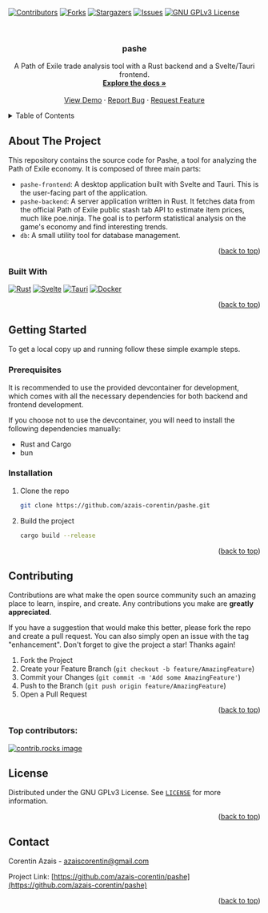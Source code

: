 <!-- Improved compatibility of back to top link: See: https://github.com/othneildrew/Best-README-Template/pull/73 -->

<a id="readme-top"></a>

<!--
*** Thanks for checking out the Best-README-Template. If you have a suggestion
*** that would make this better, please fork the repo and create a pull request
*** or simply open an issue with the tag "enhancement".
*** Don't forget to give the project a star!
*** Thanks again! Now go create something AMAZING! :D
-->

<!-- PROJECT SHIELDS -->
<!--
*** I'm using markdown "reference style" links for readability.
*** Reference links are enclosed in brackets [ ] instead of parentheses ( ).
*** See the bottom of this document for the declaration of the reference variables
*** for contributors-url, forks-url, etc. This is an optional, concise syntax you may use.
*** https://www.markdownguide.org/basic-syntax/#reference-style-links
-->

[![Contributors][contributors-shield]][contributors-url]
[![Forks][forks-shield]][forks-url]
[![Stargazers][stars-shield]][stars-url]
[![Issues][issues-shield]][issues-url]
[![GNU GPLv3 License][license-shield]][license-url]

<!-- PROJECT LOGO -->
<br />
<div align="center">
  <a href="https://github.com/azais-corentin/pashe">
  </a>

<h3 align="center">pashe</h3>

  <p align="center">
    A Path of Exile trade analysis tool with a Rust backend and a Svelte/Tauri frontend.
    <br />
    <a href="https://github.com/azais-corentin/pashe"><strong>Explore the docs »</strong></a>
    <br />
    <br />
    <a href="https://github.com/azais-corentin/pashe">View Demo</a>
    &middot;
    <a href="https://github.com/azais-corentin/pashe/issues/new?labels=bug&template=bug-report---.md">Report Bug</a>
    &middot;
    <a href="https://github.com/azais-corentin/pashe/issues/new?labels=enhancement&template=feature-request---.md">Request Feature</a>
  </p>
</div>

<!-- TABLE OF CONTENTS -->
<details>
  <summary>Table of Contents</summary>
  <ol>
    <li>
      <a href="#about-the-project">About The Project</a>
      <ul>
        <li><a href="#built-with">Built With</a></li>
      </ul>
    </li>
    <li>
      <a href="#getting-started">Getting Started</a>
      <ul>
        <li><a href="#prerequisites">Prerequisites</a></li>
        <li><a href="#installation">Installation</a></li>
      </ul>
    </li>
    <li><a href="#contributing">Contributing</a></li>
    <li><a href="#license">License</a></li>
    <li><a href="#contact">Contact</a></li>
  </ol>
</details>

<!-- ABOUT THE PROJECT -->

## About The Project

This repository contains the source code for Pashe, a tool for analyzing the Path of Exile economy. It is composed of three main parts:

- `pashe-frontend`: A desktop application built with Svelte and Tauri. This is the user-facing part of the application.
- `pashe-backend`: A server application written in Rust. It fetches data from the official Path of Exile public stash tab API to estimate item prices, much like poe.ninja. The goal is to perform statistical analysis on the game's economy and find interesting trends.
- `db`: A small utility tool for database management.

<p align="right">(<a href="#readme-top">back to top</a>)</p>

### Built With

[![Rust][Rust.js]][Rust-url]
[![Svelte][Svelte.js]][Svelte-url]
[![Tauri][Tauri.js]][Tauri-url]
[![Docker][Docker.js]][Docker-url]

<p align="right">(<a href="#readme-top">back to top</a>)</p>

<!-- GETTING STARTED -->

## Getting Started

To get a local copy up and running follow these simple example steps.

### Prerequisites

It is recommended to use the provided devcontainer for development, which comes with all the necessary dependencies for both backend and frontend development.

If you choose not to use the devcontainer, you will need to install the following dependencies manually:

- Rust and Cargo
- bun

### Installation

1. Clone the repo
   ```sh
   git clone https://github.com/azais-corentin/pashe.git
   ```
2. Build the project
   ```sh
   cargo build --release
   ```

<p align="right">(<a href="#readme-top">back to top</a>)</p>

<!-- CONTRIBUTING -->

## Contributing

Contributions are what make the open source community such an amazing place to learn, inspire, and create. Any contributions you make are **greatly appreciated**.

If you have a suggestion that would make this better, please fork the repo and create a pull request. You can also simply open an issue with the tag "enhancement".
Don't forget to give the project a star! Thanks again!

1. Fork the Project
2. Create your Feature Branch (`git checkout -b feature/AmazingFeature`)
3. Commit your Changes (`git commit -m 'Add some AmazingFeature'`)
4. Push to the Branch (`git push origin feature/AmazingFeature`)
5. Open a Pull Request

<p align="right">(<a href="#readme-top">back to top</a>)</p>

### Top contributors:

<a href="https://github.com/azais-corentin/pashe/graphs/contributors">
  <img src="https://contrib.rocks/image?repo=azais-corentin/pashe" alt="contrib.rocks image" />
</a>

<!-- LICENSE -->

## License

Distributed under the GNU GPLv3 License. See [`LICENSE`](https://github.com/azais-corentin/pashe/blob/main/LICENSE) for more information.

<p align="right">(<a href="#readme-top">back to top</a>)</p>

<!-- CONTACT -->

## Contact

Corentin Azais - azaiscorentin@gmail.com

Project Link: [https://github.com/azais-corentin/pashe](https://github.com/azais-corentin/pashe)

<p align="right">(<a href="#readme-top">back to top</a>)</p>

<!-- MARKDOWN LINKS & IMAGES -->
<!-- https://www.markdownguide.org/basic-syntax/#reference-style-links -->

[contributors-shield]: https://img.shields.io/github/contributors/azais-corentin/pashe.svg?style=for-the-badge
[contributors-url]: https://github.com/azais-corentin/pashe/graphs/contributors
[forks-shield]: https://img.shields.io/github/forks/azais-corentin/pashe.svg?style=for-the-badge
[forks-url]: https://github.com/azais-corentin/pashe/network/members
[stars-shield]: https://img.shields.io/github/stars/azais-corentin/pashe.svg?style=for-the-badge
[stars-url]: https://github.com/azais-corentin/pashe/stargazers
[issues-shield]: https://img.shields.io/github/issues/azais-corentin/pashe.svg?style=for-the-badge
[issues-url]: https://github.com/azais-corentin/pashe/issues
[license-shield]: https://img.shields.io/github/license/azais-corentin/pashe.svg?style=for-the-badge
[license-url]: https://github.com/azais-corentin/pashe/blob/master/LICENSE
[Rust.js]: https://img.shields.io/badge/Rust-000000?style=for-the-badge&logo=rust&logoColor=white
[Rust-url]: https://www.rust-lang.org/
[Svelte.js]: https://img.shields.io/badge/Svelte-FF3E00?style=for-the-badge&logo=svelte&logoColor=white
[Svelte-url]: https://svelte.dev/
[Tauri.js]: https://img.shields.io/badge/Tauri-24C8DB?style=for-the-badge&logo=tauri&logoColor=white
[Tauri-url]: https://tauri.app/
[Docker.js]: https://img.shields.io/badge/Docker-2496ED?style=for-the-badge&logo=docker&logoColor=white
[Docker-url]: https://www.docker.com/
